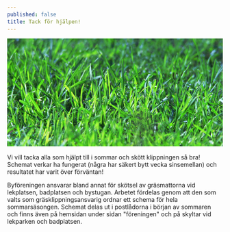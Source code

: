 ```yaml
---
published: false
title: Tack för hjälpen!
---
```

![Grönt gräs](/assets/img/green-lawn-800x400.jpg)

Vi vill tacka alla som hjälpt till i sommar och skött klippningen så bra! Schemat verkar ha fungerat (några har säkert bytt vecka sinsemellan) och resultatet har varit över förväntan!

Byföreningen ansvarar bland annat för skötsel av gräsmattorna vid lekplatsen, badplatsen och bystugan. Arbetet fördelas genom att den som valts som gräsklippningsansvarig ordnar ett schema för hela sommarsäsongen. Schemat delas ut i postlådorna i början av sommaren och finns även på hemsidan under sidan "föreningen" och på skyltar vid lekparken och badplatsen.
